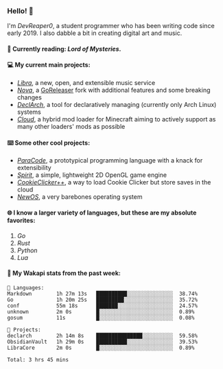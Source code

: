 ### Hello! 👋

I'm _DevReaper0_, a student programmer who has been writing code since early 2019. I also dabble a bit in creating digital art and music.

#### 📖 Currently reading: *Lord of Mysteries*.

#### 💻 My current main projects:

-   _[Libra](https://github.com/LibraMusic)_, a new, open, and extensible music service
-   _[Nova](https://github.com/LibraMusic/Nova)_, a [GoReleaser](https://github.com/goreleaser/goreleaser) fork with additional features and some breaking changes
-   _[DeclArch](https://github.com/DevReaper0/declarch)_, a tool for declaratively managing (currently only Arch Linux) systems
-   _[Cloud](https://github.com/CloudLoaderMC/CloudLoader)_, a hybrid mod loader for Minecraft aiming to actively support as many other loaders' mods as possible

#### ⌨️ Some other cool projects:

-   _[ParaCode](https://github.com/ParaCodeLang/ParaCode)_, a prototypical programming language with a knack for extensibility
-   _[Spirit](https://gitlab.com/DevReaper0/SpiritEngine)_, a simple, lightweight 2D OpenGL game engine
-   _[CookieClicker++](https://github.com/DevReaper0/CookieClickerPlusPlus)_, a way to load Cookie Clicker but store saves in the cloud
-   _[NewOS](https://github.com/DevReaper0/NewOS)_, a very barebones operating system

#### 🌐 I know a larger variety of languages, but these are my absolute favorites:

1. _Go_
2. _Rust_
3. _Python_
4. _Lua_

#### 📡 My Wakapi stats from the past week:

```text
💾 Languages:
Markdown        1h 27m 13s   ██████████░░░░░░░░░░░░░░░  38.74%
Go              1h 20m 25s   █████████░░░░░░░░░░░░░░░░  35.72%
conf            55m 18s      ███████░░░░░░░░░░░░░░░░░░  24.57%
unknown         2m 0s        █░░░░░░░░░░░░░░░░░░░░░░░░  0.89%
gosum           11s          █░░░░░░░░░░░░░░░░░░░░░░░░  0.08%

💼 Projects:
declarch        2h 14m 8s    ███████████████░░░░░░░░░░  59.58%
ObsidianVault   1h 29m 0s    ██████████░░░░░░░░░░░░░░░  39.53%
LibraCore       2m 0s        █░░░░░░░░░░░░░░░░░░░░░░░░  0.89%

Total: 3 hrs 45 mins
```
